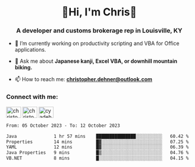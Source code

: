 <div class="main">
<h1 align="center">🌟Hi, I'm Chris🌟</h1>
<h3 align="center">A developer and customs brokerage rep in Louisville, KY</h3>

- 🔭 I’m currently working on productivity scripting and VBA for Office applications.

- 💬 Ask me about **Japanese kanji, Excel VBA, or downhill mountain biking.**

- 📫 How to reach me: **christopher.dehner@outlook.com**

<h3 align="left">Connect with me:</h3>
<p align="left">
<a href="https://linkedin.com/in/christopherdehnerii" target="blank"><img align="center" src="https://cdn.jsdelivr.net/npm/simple-icons@3.0.1/icons/linkedin.svg" alt="christopherdehnerii" height="30" width="40" /></a>
<a href="https://fb.com/christopherdehnerii" target="blank"><img align="center" src="https://cdn.jsdelivr.net/npm/simple-icons@3.0.1/icons/facebook.svg" alt="christopherdehnerii" height="30" width="40" /></a>
<a href="https://instagram.com/cyadehn" target="blank"><img align="center" src="https://cdn.jsdelivr.net/npm/simple-icons@3.0.1/icons/instagram.svg" alt="cyadehn" height="30" width="40" /></a>
</p>

<!--START_SECTION:waka-->

```txt
From: 05 October 2023 - To: 12 October 2023

Java              1 hr 57 mins    ███████████████░░░░░░░░░░   60.42 %
Properties        14 mins         █▓░░░░░░░░░░░░░░░░░░░░░░░   07.25 %
YAML              12 mins         █▓░░░░░░░░░░░░░░░░░░░░░░░   06.39 %
Java Properties   9 mins          █▒░░░░░░░░░░░░░░░░░░░░░░░   04.76 %
VB.NET            8 mins          █░░░░░░░░░░░░░░░░░░░░░░░░   04.15 %
```

<!--END_SECTION:waka-->

